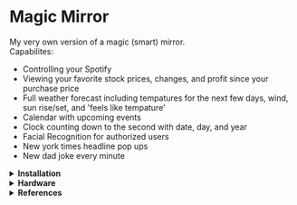 # Magic Mirror

My very own version of a magic (smart) mirror. <br />
Capabilites:
- Controlling your Spotify
- Viewing your favorite stock prices, changes, and profit since your purchase price
- Full weather forecast including tempatures for the next few days, wind, sun rise/set, and 'feels like tempature'
- Calendar with upcoming events
- Clock counting down to the second with date, day, and year
- Facial Recognition for authorized users
- New york times headline pop ups
- New dad joke every minute

<details>
  <summary><strong>Installation</strong></summary>
  
  **Python**
  ```
  sudo apt update
  sudo apt upgrade -y
  ```
  ```
  sudo apt install python3 python3-pip -y
  python3 --version
  ```
  
  **Libraries**<br />
  ***Magic Mirror***
  
  1.) Download node.js
  ```
  sudo apt-get install -y curl
  ```
  ```
  curl -fsSL https://deb.nodesource.com/setup_22.x -o nodesource_setup.sh
  ```
  ```
  sudo -E bash nodesource_setupsh
  ```
  ```
  sudo apt-get install -y nodejs
  ```
  ```
  node -v
  ```
  
  2.) Check if git is installed by run 'git'
  
  3.) Clone the magic mirror repository
  ```
  git clone https://github.com/MagicMirrorOrg/MagicMirror
  ```
  
  4.) Enter the MagicMirror folder
  ```cd MagicMirror```
  
  5.) Install the application
  ``` npm run install-mm```
  
  6.) Copy the config file
  ```cp config/config.js.sample config/config.js```
  
  7.) Start the application
  ```npm run start```
  ```npm run server```
  
  
  ## Modules
  1.) <a href='https://github.com/lavolp3/MMM-AVStock'>Stock Prices</a><br/>
  2.) <a href='https://github.com/skuethe/MMM-Spotify'>Spotify</a><br/>
  3.) <a href='https://github.com/brucetony/MMM-Dad-Jokes'>Dad Jokes</a><br/>
  4.) <a href='https://github.com/EbenKouao/MMM-SmartTouch'>Smart Touch</a><br/>

</details>

<details>
  <summary><strong>Hardware</strong></summary>

  -  Raspberry Pi 4B (4GB)
  -  Sim card for os and software
  -  <a href='https://www.amazon.com/Akntzcs-Touchscreen-1920x1080P-Secondary-Kickstand/dp/B0C4TCHK1S/ref=sr_1_13?sr=8-13'>Monitor to display smart mirror</a>
  -  <a href='https://www.amazon.com/0-12-Acrylic-See-Through-Mirror-Transparent/dp/B01CZ35YJ6/ref=sr_1_2?sr=8-2'>Acrylic sheet</a>
  -  Wood for mirror frame
  - (Optional) Camera for facial recognition 
</details>

<details>
  <summary><strong>References</strong></summary>
  - <a href='https://www.youtube.com/watch?v=A3TRxFzt7SA'>Youtube ref with product links</a>
</details>
